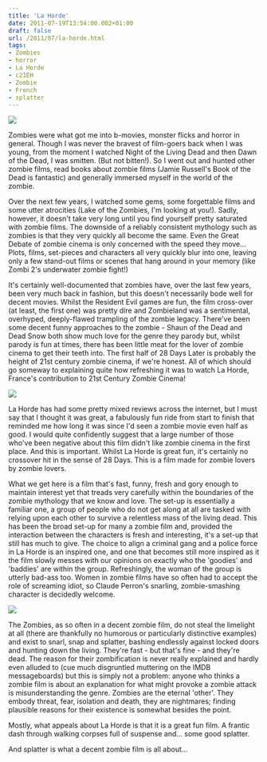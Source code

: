 ```yaml
---
title: 'La Horde'
date: 2011-07-19T13:54:00.002+01:00
draft: false
url: /2011/07/la-horde.html
tags: 
- Zombies
- horror
- La Horde
- c21EH
- Zombie
- French
- splatter
---
```


![](/blogspot/AVvXsEiukfXddGeaaHTrJDxhJ9qcGSwNqZ5ufg0ypuaa1cdhx0uP3x_I82RhGdQaYWL9mhJvpi3DQnnU6YlNsaL0NLBStRqPvZzYQOGz3YRG6iiIfUdf4duDZTWMUg14tb_i1tGhRpXL52z0FZw/s800/c21EH.jpg)

  
  
Zombies were what got me into b-movies, monster flicks and horror in general. Though I was never the bravest of film-goers back when I was young, from the moment I watched Night of the Living Dead and then Dawn of the Dead, I was smitten. (But not bitten!). So I went out and hunted other zombie films, read books about zombie films (Jamie Russell's Book of the Dead is fantastic) and generally immersed myself in the world of the zombie.  
  
Over the next few years, I watched some gems, some forgettable films and some utter atrocities (Lake of the Zombies, I'm looking at you!). Sadly, however, it doesn't take very long until you find yourself pretty saturated with zombie films. The downside of a reliably consistent mythology such as zombies is that they very quickly all become the same. Even the Great Debate of zombie cinema is only concerned with the speed they move... Plots, films, set-pieces and characters all very quickly blur into one, leaving only a few stand-out films or scenes that hang around in your memory (like Zombi 2's underwater zombie fight!)  
  
It's certainly well-documented that zombies have, over the last few years, been very much back in fashion, but this doesn't necessarily bode well for decent movies. Whilst the Resident Evil games are fun, the film cross-over (at least, the first one) was pretty dire and Zombieland was a sentimental, overhyped, deeply-flawed trampling of the zombie legacy. There've been some decent funny approaches to the zombie - Shaun of the Dead and Dead Snow both show much love for the genre they parody but, whilst parody is fun at times, there has been little meat for the lover of zombie cinema to get their teeth into. The first half of 28 Days Later is probably the height of 21st century zombie cinema, if we're honest. All of which should go someway to explaining quite how refreshing it was to watch La Horde, France's contribution to 21st Century Zombie Cinema!  
  

![](/blogspot/AVvXsEhwF4IvTYO9Woy63yq8hJsJwn8_3PfD80Pik1PfjXUnorNTGYVPbpjfng3p-q2NsYb6Eawc5J3H1Wzo6YaVAZyyBb9gEziarC0MRj46EcYFlVd-xPOUMU6XZLio2c3YEqEUidW4_pIZ364/s400/la-horde.jpg)  

  
La Horde has had some pretty mixed reviews across the internet, but I must say that I thought it was great, a fabulously fun ride from start to finish that reminded me how long it was since I'd seen a zombie movie even half as good. I would quite confidently suggest that a large number of those who've been negative about this film didn't like zombie cinema in the first place. And this is important. Whilst La Horde is great fun, it's certainly no crossover hit in the sense of 28 Days. This is a film made for zombie lovers by zombie lovers.  
  
What we get here is a film that's fast, funny, fresh and gory enough to maintain interest yet that treads very carefully within the boundaries of the zombie mythology that we know and love. The set-up is essentially a familiar one, a group of people who do not get along at all are tasked with relying upon each other to survive a relentless mass of the living dead. This has been the broad set-up for many a zombie film and, provided the interaction between the characters is fresh and interesting, it's a set-up that still has much to give. The choice to align a criminal gang and a police force in La Horde is an inspired one, and one that becomes still more inspired as it the film slowly messes with our opinions on exactly who the 'goodies' and 'baddies' are within the group. Refreshingly, the woman of the group is utterly bad-ass too. Women in zombie films have so often had to accept the role of screaming idiot, so Claude Perron's snarling, zombie-smashing character is decidedly welcome.  
  

![](/blogspot/AVvXsEh0aQ6PeQ3mYVQMN5zioqGT_K80zz1oyTrwQVlFhZ951kZHuHYVvsRCw-f55XXhCcGgc5nidbCBAIB2M_jmlYDRuMBKhIrU5HM2SMPdIy56MZKMGyXQubYDh0uSLJUN1vShQiVDlUY6C-w/s400/LaHorde2010FRENCHDVDRiPREPACKXViD-FwDavi_snapshot_001733_20110630_001654.jpg)  

  
The Zombies, as so often in a decent zombie film, do not steal the limelight at all (there are thankfully no humorous or particularly distinctive examples) and exist to snarl, snap and splatter, bashing endlessly against locked doors and hunting down the living. They're fast - but that's fine - and they're dead. The reason for their zombification is never really explained and hardly even alluded to (cue much disgruntled muttering on the IMDB messageboards) but this is simply not a problem: anyone who thinks a zombie film is about an explanation for what might provoke a zombie attack is misunderstanding the genre. Zombies are the eternal 'other'. They embody threat, fear, isolation and death, they are nightmares; finding plausible reasons for their existence is somewhat besides the point.  
  
Mostly, what appeals about La Horde is that it is a great fun film. A frantic dash through walking corpses full of suspense and... some good splatter.  
  
  
And splatter is what a decent zombie film is all about...